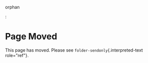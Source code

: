 orphan

:   

Page Moved
==========

This page has moved. Please see `folder-sendonly`{.interpreted-text
role="ref"}.
